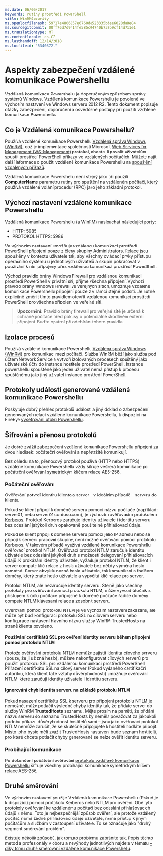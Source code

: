 ```yaml
---
ms.date: 06/05/2017
keywords: rutiny prostředí PowerShell
title: WinRMSecurity
ms.openlocfilehash: 59717e4806857e6760de523335bbee6028da8e84
ms.sourcegitcommit: 00ff76d7d9414fe585c04740b739b9cf14d711e1
ms.translationtype: MT
ms.contentlocale: cs-CZ
ms.lasthandoff: 12/14/2018
ms.locfileid: "53403721"
---
```

# <a name="powershell-remoting-security-considerations"></a>Aspekty zabezpečení vzdálené komunikace Powershellu

Vzdálená komunikace Powershellu je doporučeným způsobem správy systémů Windows. Vzdálená komunikace Powershellu je povolené ve výchozím nastavení ve Windows serveru 2012 R2. Tento dokument popisuje otázky zabezpečení, doporučení a osvědčené postupy při použití vzdálené komunikace Powershellu.

## <a name="what-is-powershell-remoting"></a>Co je Vzdálená komunikace Powershellu?

Používá vzdálené komunikace Powershellu [Vzdálená správa Windows (WinRM)](https://msdn.microsoft.com/library/windows/desktop/aa384426.aspx), což je implementace společnosti Microsoft [Web Services for Management (WS-Management)](https://www.dmtf.org/sites/default/files/standards/documents/DSP0226_1.2.0.pdf) protokol, chcete-li povolit uživatelům spustit prostředí PowerShell příkazy ve vzdálených počítačích. Můžete najít další informace o použití vzdálené komunikace Powershellu na [spouštění vzdálených příkazů](https://technet.microsoft.com/library/dd819505.aspx).

Vzdálená komunikace Powershellu není stejný jako při použití **ComputerName** parametru rutiny pro spuštění na vzdáleném počítači, který používá vzdálené volání procedur (RPC) jako jeho základní protokol.

## <a name="powershell-remoting-default-settings"></a>Výchozí nastavení vzdálené komunikace Powershellu

Vzdálená komunikace Powershellu (a WinRM) naslouchat následující porty:

- HTTP: 5985
- PROTOKOL HTTPS: 5986

Ve výchozím nastavení umožňuje vzdálenou komunikaci prostředí PowerShell připojení pouze z členy skupiny Administrators. Relace jsou spouštěny v kontextu uživatele tak, aby všechny ovládací prvky přístupu operačního systému u jednotlivých uživatelů a skupin pokračovat v používání k nim připojeny přes vzdálenou komunikaci prostředí PowerShell.

Výchozí pravidlo brány Windows Firewall pro vzdálenou komunikaci prostředí PowerShell v privátní síti, přijme všechna připojení. Výchozí pravidlo brány Windows Firewall ve veřejných sítích, umožňuje vzdálené komunikace Powershellu připojení pouze z v rámci stejné podsíti. Je nutné explicitně změnit tímto pravidlem otevřít vzdálenou komunikaci prostředí PowerShell pro všechna připojení ve veřejné síti.

>**Upozornění:** Pravidlo brány firewall pro veřejné sítě je určená k ochraně počítače před pokusy o potenciálně škodlivém externí připojení. Buďte opatrní při odebírání tohoto pravidla.

## <a name="process-isolation"></a>Izolace procesů

Používá vzdálené komunikace Powershellu [Vzdálená správa Windows (WinRM)](https://msdn.microsoft.com/library/windows/desktop/aa384426) pro komunikaci mezi počítači.
Služba WinRM běží jako služba pod účtem Network Service a vytvoří izolovaných procesech spuštěný jako uživatelské účty do instance hostitele prostředí PowerShell. Instance powershellu spouštěné jako jeden uživatel nemá přístup k procesu spuštěnému jako jiný uživatel instance prostředí PowerShell.

## <a name="event-logs-generated-by-powershell-remoting"></a>Protokoly událostí generované vzdálené komunikace Powershellu

Poskytuje dobrý přehled protokolů událostí a jiný doklad o zabezpečení generovaných relací vzdálené komunikace Powershellu, k dispozici na FireEye [vyšetřování útoků Powershellu](https://www.fireeye.com/content/dam/fireeye-www/global/en/solutions/pdfs/wp-lazanciyan-investigating-powershell-attacks.pdf).

## <a name="encryption-and-transport-protocols"></a>Šifrování a přenosu protokolů

Je dobré zvážit zabezpečení vzdálené komunikace Powershellu připojení za dvou hledisek: počáteční ověřování a nepřetržitě komunikují.

Bez ohledu na to, přenosový protokol používá (HTTP nebo HTTPS) vzdálené komunikace Powershellu vždy šifruje veškerá komunikace po počáteční ověřování symetrickým klíčem relace AES-256.

### <a name="initial-authentication"></a>Počáteční ověřování

Ověřování potvrdí identitu klienta a server – v ideálním případě - serveru do klienta.

Pokud se klient připojí k doméně serveru pomocí názvu počítače (například: server01, nebo server01.contoso.com), je výchozím ověřovacím protokolem [Kerberos](https://msdn.microsoft.com/library/windows/desktop/aa378747.aspx).
Protokol Kerberos zaručuje identity uživatele i identitu serveru bez odeslání jakýkoli druh opakovaně použitelné přihlašovací údaje.

Pokud se klient připojí k doméně serveru pomocí jeho IP adresu nebo se připojí k serveru pracovní skupiny, není možné ověřování pomocí protokolu Kerberos. V takovém případě využívá vzdálené komunikace Powershellu [ověřovací protokol NTLM](https://msdn.microsoft.com/library/windows/desktop/aa378749.aspx). Ověřovací protokol NTLM zaručuje identitu uživatele bez odeslání jakýkoli druh s možností delegování přihlašovacích údajů. K prokázání identity uživatele, vyžaduje protokol NTLM, že klient i server compute klíč relace z hesla uživatele bez někdy výměna heslo samotné. Server obvykle nezná heslo uživatele, tak komunikaci s řadičem domény, který znáte heslo uživatele a vypočítá klíč relace pro server.

Protokol NTLM, ale nezaručuje identity serveru. Stejně jako všechny protokoly pro ověřování pomocí protokolu NTLM, může vyvolat útočník s přístupem k účtu počítače připojené k doméně počítače řadiče domény compute NTLM klávesami relace a zosobnit serveru.

Ověřování pomocí protokolu NTLM je ve výchozím nastavení zakázané, ale může být buď konfiguraci protokolu SSL na cílovém serveru nebo konfigurace nastavení hlavního názvu služby WinRM TrustedHosts na straně klienta povoleno.

#### <a name="using-ssl-certificates-to-validate-server-identity-during-ntlm-based-connections"></a>Používání certifikátů SSL pro ověření identity serveru během připojení pomocí protokolu NTLM

Protože ověřování protokolu NTLM nemůže zajistit identita cílového serveru (pouze, že ji už zná heslo), můžete nakonfigurovat cílových serverů pro použití protokolu SSL pro vzdálenou komunikaci prostředí PowerShell. Přiřazení certifikátu SSL na cílový server (Pokud vydaného certifikační autoritou, která klient také vztahy důvěryhodnosti) umožňuje ověřování NTLM, které zaručují identity uživatele i identitu serveru.

#### <a name="ignoring-ntlm-based-server-identity-errors"></a>Ignorování chyb identita serveru na základě protokolu NTLM

Pokud nasazení certifikátu SSL k serveru pro připojení protokolu NTLM je nemožné, může potlačit výsledné chyby identity tak, že přidáte server do služby WinRM **TrustedHosts** seznamu. Mějte prosím na paměti, že přidání názvu serveru do seznamu TrustedHosts by neměla považovat za jakoukoli podobu příkazu důvěryhodnost hostitelů sami – jsou jako ověřovací protokol NTLM nemůže zaručit, že se skutečně připojujete k hostiteli hodláte připojit.
Místo toho byste měli zvážit TrustedHosts nastavení bude seznam hostitelů, pro které chcete potlačit chyby generované se nelze ověřit identitu serveru.


### <a name="ongoing-communication"></a>Probíhající komunikace

Po dokončení počáteční ověřování [protokolu vzdálené komunikace Powershellu](https://msdn.microsoft.com/library/dd357801.aspx) šifruje všechny probíhající komunikace symetrickým klíčem relace AES-256.


## <a name="making-the-second-hop"></a>Druhé směrování

Ve výchozím nastavení použije Vzdálená komunikace Powershellu (Pokud je k dispozici) pomocí protokolu Kerberos nebo NTLM pro ověření. Obě tyto protokoly ověřování ke vzdálenému počítači bez odeslání přihlašovacích údajů k němu.
Toto je nejbezpečnější způsob ověření, ale protože vzdálený počítač nemá žádné přihlašovací údaje uživatele, nemá přístup k jiným počítačům a službám v zastoupení uživatele.
To se označuje jako "druhý segment směrování problém".

Existuje několik způsobů, jak tomuto problému zabráníte tak. Popis těchto metod a profesionály v oboru a nevýhody jednotlivých najdete v tématu [– díky tomu druhé směrování vzdálené komunikace Powershellu](PS-remoting-second-hop.md).